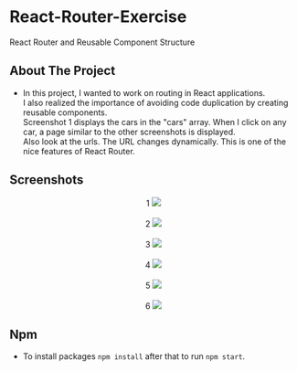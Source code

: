 # React-Router-Exercise
React Router and Reusable Component Structure

## About The Project

* In this project, I wanted to work on routing in React applications. <br />
  I also realized the importance of avoiding code duplication by creating reusable components. <br />
  Screenshot 1 displays the cars in the "cars" array. When I click on any car, a page similar to the other screenshots is displayed. <br />
  Also look at the urls. The URL changes dynamically. This is one of the nice features of React Router.
  
## Screenshots

<div align="center">
1
<img src="https://github.com/ysnhasan1/React-Router-Exercise/assets/102024926/519bd18b-7c9b-4577-a4c1-7a279eceb149"><br /><br />
2
<img src="https://github.com/ysnhasan1/React-Router-Exercise/assets/102024926/2f47af98-0ef6-4484-8a16-aa4d01b16e4a"><br /><br />
3
<img src="https://github.com/ysnhasan1/React-Router-Exercise/assets/102024926/7a14577a-96f4-4bf6-8efd-3dd63fdbac22"><br /><br />
4
<img src="https://github.com/ysnhasan1/React-Router-Exercise/assets/102024926/42b6b3a0-3724-4306-b5c5-6fcdf841c366"><br /><br />
5
<img src="https://github.com/ysnhasan1/React-Router-Exercise/assets/102024926/85ea3cae-9ecf-4e15-9bf4-8f9f7b3d2290"><br /><br />
6
<img src="https://github.com/ysnhasan1/React-Router-Exercise/assets/102024926/a980f158-dd3e-4613-9f1d-46064688a0c5"><br />
</div>

## Npm
* To install packages `npm install` after that to run `npm start`.
